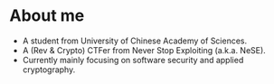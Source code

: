 # About me

- A student from University of Chinese Academy of Sciences.
- A (Rev & Crypto) CTFer from Never Stop Exploiting (a.k.a. NeSE).
- Currently mainly focusing on software security and applied cryptography.

<!--
**roadicing/roadicing** is a ✨ _special_ ✨ repository because its `README.md` (this file) appears on your GitHub profile.

Here are some ideas to get you started:

- 🔭 I’m currently working on ...
- 🌱 I’m currently learning ...
- 👯 I’m looking to collaborate on ...
- 🤔 I’m looking for help with ...
- 💬 Ask me about ...
- 📫 How to reach me: ...
- 😄 Pronouns: ...
- ⚡ Fun fact: ...
-->
